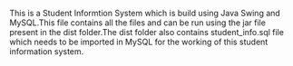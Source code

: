 This is a Student Informtion System which is build using Java Swing and MySQL.This file contains all the files and can be run using the jar file present in the dist folder.The dist folder also contains student_info.sql file which needs to be imported in MySQL for the working of this student information system.
